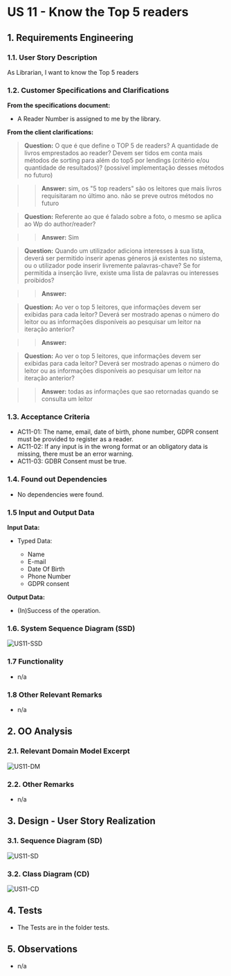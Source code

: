 # US 11 - Know the Top 5 readers

## 1. Requirements Engineering

### 1.1. User Story Description

As Librarian, I want to know the Top 5 readers

### 1.2. Customer Specifications and Clarifications

**From the specifications document:**

- A Reader Number is assigned to me by the library.

**From the client clarifications:**

> **Question:** O que é que define o TOP 5 de readers? A quantidade de livros emprestados ao reader?
Devem ser tidos em conta mais métodos de sorting para além do top5 por lendings (critério e/ou quantidade de resultados)? (possivel implementação desses métodos no futuro)

> > **Answer:** sim, os "5 top readers" são os leitores que mais livros requisitaram no último ano.
não se preve outros métodos no futuro

> **Question:** Referente ao que é falado sobre a foto, o mesmo se aplica ao Wp do author/reader?

> > **Answer:** Sim

> **Question:** Quando um utilizador adiciona interesses à sua lista, deverá ser permitido inserir apenas géneros já existentes no sistema, ou o utilizador pode inserir livremente palavras-chave?
                Se for permitida a inserção livre, existe uma lista de palavras ou interesses proibidos?

> > **Answer:**

> **Question:** Ao ver o top 5 leitores, que informações devem ser exibidas para cada leitor? 
                Deverá ser mostrado apenas o número do leitor ou as informações disponíveis ao pesquisar um leitor na iteração anterior?

> > **Answer:**


> **Question:** Ao ver o top 5 leitores, que informações devem ser exibidas para cada leitor?
Deverá ser mostrado apenas o número do leitor ou as informações disponíveis ao pesquisar um leitor na iteração anterior?

> > **Answer:** todas as informações que sao retornadas quando se consulta um leitor


### 1.3. Acceptance Criteria

- AC11-01: The name, email, date of birth, phone number, GDPR consent must be provided to register as a reader.
- AC11-02: If any input is in the wrong format or an obligatory data is missing, there must be an error warning.
- AC11-03: GDBR Consent  must be true.

### 1.4. Found out Dependencies

* No dependencies were found.

### 1.5 Input and Output Data

**Input Data:**

- Typed Data:

  - Name
  - E-mail
  - Date Of Birth 
  - Phone Number
  - GDPR consent 

**Output Data:**

- (In)Success of the operation.

### 1.6. System Sequence Diagram (SSD)

![US11-SSD](US11-SSD.svg)

### 1.7 Functionality

- n/a

### 1.8 Other Relevant Remarks

- n/a

## 2. OO Analysis

### 2.1. Relevant Domain Model Excerpt

![US11-DM](US11-DM.svg)

### 2.2. Other Remarks

- n/a

## 3. Design - User Story Realization

### 3.1. Sequence Diagram (SD)

![US11-SD](US11-SD.svg)

### 3.2. Class Diagram (CD)

![US11-CD](US11-CD.svg)

## 4. Tests

- The Tests are in the folder tests.

## 5. Observations

- n/a
